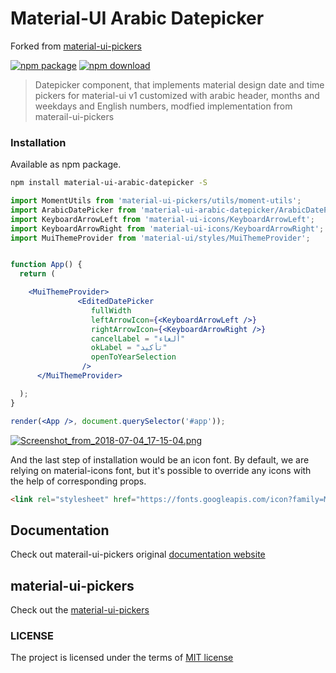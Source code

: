 # Material-UI Arabic Datepicker

Forked from [material-ui-pickers](https://www.npmjs.com/package/material-ui-pickers)


[![npm package](https://img.shields.io/npm/v/material-ui-pickers.svg)]()
[![npm download](https://img.shields.io/npm/dm/material-ui-pickers.svg)]()
> Datepicker component, that implements material design date and time pickers for material-ui v1 customized with arabic header, months and weekdays and English numbers, modfied implementation from materail-ui-pickers

### Installation
Available as npm package.
```sh
npm install material-ui-arabic-datepicker -S
```



```jsx
import MomentUtils from 'material-ui-pickers/utils/moment-utils';
import ArabicDatePicker from 'material-ui-arabic-datepicker/ArabicDatePicker';
import KeyboardArrowLeft from 'material-ui-icons/KeyboardArrowLeft';
import KeyboardArrowRight from 'material-ui-icons/KeyboardArrowRight';
import MuiThemeProvider from 'material-ui/styles/MuiThemeProvider';


function App() {
  return (

    <MuiThemeProvider>
               <EditedDatePicker
                  fullWidth
                  leftArrowIcon={<KeyboardArrowLeft />}
                  rightArrowIcon={<KeyboardArrowRight />}
                  cancelLabel = "ألغاء"
                  okLabel = "تأكيد"
                  openToYearSelection
                />
      </MuiThemeProvider>

  );
}

render(<App />, document.querySelector('#app'));
```


[![Screenshot_from_2018-07-04_17-15-04.png](https://s22.postimg.cc/5wcv2chyp/Screenshot_from_2018-07-04_17-15-04.png)](https://postimg.cc/image/4u2ojsz59/)

And the last step of installation would be an icon font. By default, we are relying on material-icons font, but it's possible to override any icons with the help of corresponding props.

```html
<link rel="stylesheet" href="https://fonts.googleapis.com/icon?family=Material+Icons">
```

## Documentation
Check out materail-ui-pickers original [documentation website](https://material-ui-pickers.firebaseapp.com/)

## material-ui-pickers
Check out the [material-ui-pickers](https://www.npmjs.com/package/material-ui-pickers)



### LICENSE
The project is licensed under the terms of [MIT license](https://github.com/dmtrKovalenko/material-ui-pickers/blob/master/LICENSE)
